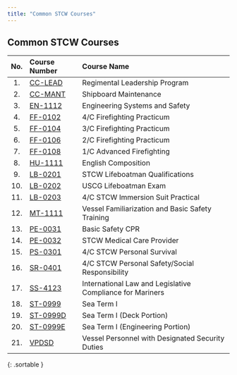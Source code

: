 ```yaml
---
title: "Common STCW Courses" 
---
```


## Common STCW Courses
 <div class='eighty' markdown='1' >

| No.   | Course Number | Course Name |
|:-----:|:--------------|:------------|
| 1. | [CC-LEAD](CC-LEAD.html) | Regimental Leadership Program |
| 2. | [CC-MANT](CC-MANT.html) | Shipboard Maintenance |
| 3. | [EN-1112](EN-1112.html) | Engineering Systems and Safety |
| 4. | [FF-0102](FF-0102.html) | 4/C Firefighting Practicum |
| 5. | [FF-0104](FF-0104.html) | 3/C Firefighting Practicum |
| 6. | [FF-0106](FF-0106.html) | 2/C Firefighting Practicum |
| 7. | [FF-0108](FF-0108.html) | 1/C Advanced Firefighting |
| 8. | [HU-1111](HU-1111.html) | English Composition |
| 9. | [LB-0201](LB-0201.html) | STCW Lifeboatman Qualifications |
| 10. | [LB-0202](LB-0202.html) | USCG Lifeboatman Exam |
| 11. | [LB-0203](LB-0203.html) | 4/C STCW Immersion Suit Practical |
| 12. | [MT-1111](MT-1111.html) | Vessel Familiarization and Basic Safety Training |
| 13. | [PE-0031](PE-0031.html) | Basic Safety CPR |
| 14. | [PE-0032](PE-0032.html) | STCW Medical Care Provider |
| 15. | [PS-0301](PS-0301.html) | 4/C STCW Personal Survival |
| 16. | [SR-0401](SR-0401.html) | 4/C STCW Personal Safety/Social Responsibility |
| 17. | [SS-4123](SS-4123.html) | International Law and Legislative Compliance for Mariners |
| 18. | [ST-0999](ST-0999.html) | Sea Term I |
| 19. | [ST-0999D](ST-0999D.html) | Sea Term I (Deck Portion) |
| 20. | [ST-0999E](ST-0999E.html) | Sea Term I (Engineering Portion) |
| 21. | [VPDSD](VPDSD.html) | Vessel Personnel with Designated Security Duties |
{: .sortable }

</div>